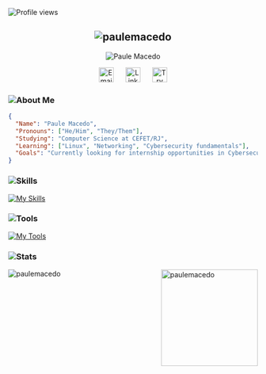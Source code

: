 
<!-- Contador de acessos -->
![Profile views](https://komarev.com/ghpvc/?username=paulemacedo&label=Profile%20views&color=432E54&style=flat)
<h2 align="center">
   <img src="https://github.com/user-attachments/assets/b1e3dd0d-b1db-4359-853e-75844209ae2a" alt="paulemacedo" />
</h2>


<p align="center">
  <img src="https://readme-typing-svg.demolab.com?font=Jura&weight=600&size=25&pause=1000&color=4B4376&random=false&width=450&height=40&lines=I'm+a+Cybersecurity+Enthusiast;I+am+a+Software+Developer" alt="Paule Macedo">
</p>

<!--
[![E-mail](https://img.shields.io/badge/Proton%20Mail-6D4AFF?logo=protonmail&logoColor=fff)](mailto:pauledev@proton.me)
[![LinkedIn](https://img.shields.io/badge/LinkedIn-0A66C2?logo=linkedin&logoColor=fff)](https://www.linkedin.com/in/paulemacedo/)
[![X](https://img.shields.io/badge/X-%23000000.svg?logo=X&logoColor=white)](https://twitter.com/Paulemacedo)
[![TryHackMe](https://img.shields.io/badge/TryHackMe-740a0a.svg?logo=TryHackMe&logoColor=white)](https://tryhackme.com/p/paulemacedo)
-->

<p align="center">
<a href="mailto:pauledev@proton.me" style="display: inline-block; margin: 0 10px;">
    <img src="https://github.com/user-attachments/assets/cf5a47e9-3933-4fe6-91a0-bdadbf9a75e6" alt="Email" height="30"/>
  </a>
   <a href="https://www.linkedin.com/in/Paulemacedo/" style="display: inline-block; margin: 0 10px;">
    <img src="https://github.com/user-attachments/assets/52c2f612-58ee-4d99-a94c-5dab21b611eb" alt="LinkedIn" height="30"/>
  </a>
  <a href="https://tryhackme.com/p/paulemacedo" style="display: inline-block; margin: 0 10px;">
    <img src="https://github.com/user-attachments/assets/607506e8-58ea-480b-8717-bd9f55ced59d" alt="Try hack Me" height="30"/>
  </a>
</p>

### ![About Me](https://github.com/user-attachments/assets/63bf751d-dedc-4fa6-bfdc-94c098da4cb7)
<!-- Nome e Profissão -->
``` Json
{
  "Name": "Paule Macedo",
  "Pronouns": ["He/Him", "They/Them"],
  "Studying": "Computer Science at CEFET/RJ",
  "Learning": ["Linux", "Networking", "Cybersecurity fundamentals"],
  "Goals": "Currently looking for internship opportunities in Cybersecurity"
}
```

<!-- Skills & Tools -->
### ![Skills](https://github.com/user-attachments/assets/dd5c2c0f-05bc-430c-9f6b-32eeda4693f6)
[![My Skills](https://skillicons.dev/icons?i=py,linux,html,css,js,git,figma,c,cpp,java,lua&perline=40)](https://skillicons.dev) 

### ![Tools](https://github.com/user-attachments/assets/7275be61-0025-46f7-be80-f4ca7877a1de)
[![My Tools](https://skillicons.dev/icons?i=kali,github,webstorm&perline=40)](https://skillicons.dev) 


### ![Stats](https://github.com/user-attachments/assets/9141a83c-db95-4193-834a-cca9b63d66d4)
<!-- Contador de Streaks --> 
<img align="left" src="https://github-readme-streak-stats.herokuapp.com/?user=paulemacedo&card_width=440&theme=tokyonight-duo" alt="paulemacedo"/> 
<!-- Most used Languages --> 
<img height=195 align="right" src="https://github-readme-stats.vercel.app/api/top-langs?username=paulemacedo&theme=tokyonight&show_icons=true&locale=en&layout=compact" alt="paulemacedo" />
